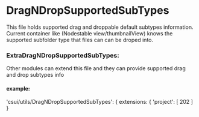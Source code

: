 # DragNDropSupportedSubTypes
This file holds supported drag and droppable default subtypes information.
Current container like (Nodestable view/thumbnailView) knows the
supported subfolder type that files can can be droped into.

### ExtraDragNDropSupportedSubTypes:
Other modules can extend this file and they can provide
supported drag and drop subtypes info

#### example:
'csui/utils/DragNDropSupportedSubTypes': {
     extensions: {
      'project': [
         202
       ]
}
